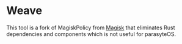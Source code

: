 # Weave

This tool is a fork of MagiskPolicy from [Magisk](https://github.com/topjohnwu/Magisk) that eliminates Rust dependencies and components which is not useful for parasyteOS.
